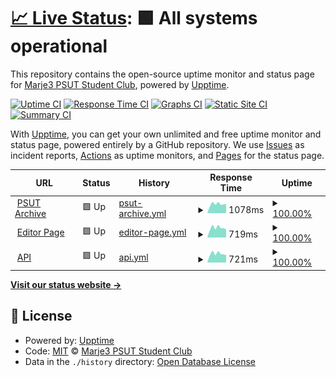 # [📈 Live Status](https://status.psutarchive.com): <!--live status--> **🟩 All systems operational**

This repository contains the open-source uptime monitor and status page for [Marje3 PSUT Student Club](https://status.psutarchive.com), powered by [Upptime](https://github.com/upptime/upptime).

[![Uptime CI](https://github.com/Marje3PSUT/psutarchive-status/workflows/Uptime%20CI/badge.svg)](https://github.com/Marje3PSUT/psutarchive-status/actions?query=workflow%3A%22Uptime+CI%22)
[![Response Time CI](https://github.com/Marje3PSUT/psutarchive-status/workflows/Response%20Time%20CI/badge.svg)](https://github.com/Marje3PSUT/psutarchive-status/actions?query=workflow%3A%22Response+Time+CI%22)
[![Graphs CI](https://github.com/Marje3PSUT/psutarchive-status/workflows/Graphs%20CI/badge.svg)](https://github.com/Marje3PSUT/psutarchive-status/actions?query=workflow%3A%22Graphs+CI%22)
[![Static Site CI](https://github.com/Marje3PSUT/psutarchive-status/workflows/Static%20Site%20CI/badge.svg)](https://github.com/Marje3PSUT/psutarchive-status/actions?query=workflow%3A%22Static+Site+CI%22)
[![Summary CI](https://github.com/Marje3PSUT/psutarchive-status/workflows/Summary%20CI/badge.svg)](https://github.com/Marje3PSUT/psutarchive-status/actions?query=workflow%3A%22Summary+CI%22)

With [Upptime](https://upptime.js.org), you can get your own unlimited and free uptime monitor and status page, powered entirely by a GitHub repository. We use [Issues](https://github.com/Marje3PSUT/psutarchive-status/issues) as incident reports, [Actions](https://github.com/Marje3PSUT/psutarchive-status/actions) as uptime monitors, and [Pages](https://status.psutarchive.com) for the status page.

<!--start: status pages-->
<!-- This summary is generated by Upptime (https://github.com/upptime/upptime) -->
<!-- Do not edit this manually, your changes will be overwritten -->
<!-- prettier-ignore -->
| URL | Status | History | Response Time | Uptime |
| --- | ------ | ------- | ------------- | ------ |
| <img alt="" src="https://icons.duckduckgo.com/ip3/psutarchive.com.ico" height="13"> [PSUT Archive](https://psutarchive.com) | 🟩 Up | [psut-archive.yml](https://github.com/Marje3PSUT/psutarchive-status/commits/HEAD/history/psut-archive.yml) | <details><summary><img alt="Response time graph" src="./graphs/psut-archive/response-time-week.png" height="20"> 1078ms</summary><br><a href="https://status.psutarchive.com/history/psut-archive"><img alt="Response time 1123" src="https://img.shields.io/endpoint?url=https%3A%2F%2Fraw.githubusercontent.com%2FMarje3PSUT%2Fpsutarchive-status%2FHEAD%2Fapi%2Fpsut-archive%2Fresponse-time.json"></a><br><a href="https://status.psutarchive.com/history/psut-archive"><img alt="24-hour response time 1315" src="https://img.shields.io/endpoint?url=https%3A%2F%2Fraw.githubusercontent.com%2FMarje3PSUT%2Fpsutarchive-status%2FHEAD%2Fapi%2Fpsut-archive%2Fresponse-time-day.json"></a><br><a href="https://status.psutarchive.com/history/psut-archive"><img alt="7-day response time 1078" src="https://img.shields.io/endpoint?url=https%3A%2F%2Fraw.githubusercontent.com%2FMarje3PSUT%2Fpsutarchive-status%2FHEAD%2Fapi%2Fpsut-archive%2Fresponse-time-week.json"></a><br><a href="https://status.psutarchive.com/history/psut-archive"><img alt="30-day response time 1081" src="https://img.shields.io/endpoint?url=https%3A%2F%2Fraw.githubusercontent.com%2FMarje3PSUT%2Fpsutarchive-status%2FHEAD%2Fapi%2Fpsut-archive%2Fresponse-time-month.json"></a><br><a href="https://status.psutarchive.com/history/psut-archive"><img alt="1-year response time 1066" src="https://img.shields.io/endpoint?url=https%3A%2F%2Fraw.githubusercontent.com%2FMarje3PSUT%2Fpsutarchive-status%2FHEAD%2Fapi%2Fpsut-archive%2Fresponse-time-year.json"></a></details> | <details><summary><a href="https://status.psutarchive.com/history/psut-archive">100.00%</a></summary><a href="https://status.psutarchive.com/history/psut-archive"><img alt="All-time uptime 99.86%" src="https://img.shields.io/endpoint?url=https%3A%2F%2Fraw.githubusercontent.com%2FMarje3PSUT%2Fpsutarchive-status%2FHEAD%2Fapi%2Fpsut-archive%2Fuptime.json"></a><br><a href="https://status.psutarchive.com/history/psut-archive"><img alt="24-hour uptime 100.00%" src="https://img.shields.io/endpoint?url=https%3A%2F%2Fraw.githubusercontent.com%2FMarje3PSUT%2Fpsutarchive-status%2FHEAD%2Fapi%2Fpsut-archive%2Fuptime-day.json"></a><br><a href="https://status.psutarchive.com/history/psut-archive"><img alt="7-day uptime 100.00%" src="https://img.shields.io/endpoint?url=https%3A%2F%2Fraw.githubusercontent.com%2FMarje3PSUT%2Fpsutarchive-status%2FHEAD%2Fapi%2Fpsut-archive%2Fuptime-week.json"></a><br><a href="https://status.psutarchive.com/history/psut-archive"><img alt="30-day uptime 100.00%" src="https://img.shields.io/endpoint?url=https%3A%2F%2Fraw.githubusercontent.com%2FMarje3PSUT%2Fpsutarchive-status%2FHEAD%2Fapi%2Fpsut-archive%2Fuptime-month.json"></a><br><a href="https://status.psutarchive.com/history/psut-archive"><img alt="1-year uptime 99.86%" src="https://img.shields.io/endpoint?url=https%3A%2F%2Fraw.githubusercontent.com%2FMarje3PSUT%2Fpsutarchive-status%2FHEAD%2Fapi%2Fpsut-archive%2Fuptime-year.json"></a></details>
| <img alt="" src="https://icons.duckduckgo.com/ip3/editor.psutarchive.com.ico" height="13"> [Editor Page](https://editor.psutarchive.com) | 🟩 Up | [editor-page.yml](https://github.com/Marje3PSUT/psutarchive-status/commits/HEAD/history/editor-page.yml) | <details><summary><img alt="Response time graph" src="./graphs/editor-page/response-time-week.png" height="20"> 719ms</summary><br><a href="https://status.psutarchive.com/history/editor-page"><img alt="Response time 672" src="https://img.shields.io/endpoint?url=https%3A%2F%2Fraw.githubusercontent.com%2FMarje3PSUT%2Fpsutarchive-status%2FHEAD%2Fapi%2Feditor-page%2Fresponse-time.json"></a><br><a href="https://status.psutarchive.com/history/editor-page"><img alt="24-hour response time 806" src="https://img.shields.io/endpoint?url=https%3A%2F%2Fraw.githubusercontent.com%2FMarje3PSUT%2Fpsutarchive-status%2FHEAD%2Fapi%2Feditor-page%2Fresponse-time-day.json"></a><br><a href="https://status.psutarchive.com/history/editor-page"><img alt="7-day response time 719" src="https://img.shields.io/endpoint?url=https%3A%2F%2Fraw.githubusercontent.com%2FMarje3PSUT%2Fpsutarchive-status%2FHEAD%2Fapi%2Feditor-page%2Fresponse-time-week.json"></a><br><a href="https://status.psutarchive.com/history/editor-page"><img alt="30-day response time 719" src="https://img.shields.io/endpoint?url=https%3A%2F%2Fraw.githubusercontent.com%2FMarje3PSUT%2Fpsutarchive-status%2FHEAD%2Fapi%2Feditor-page%2Fresponse-time-month.json"></a><br><a href="https://status.psutarchive.com/history/editor-page"><img alt="1-year response time 672" src="https://img.shields.io/endpoint?url=https%3A%2F%2Fraw.githubusercontent.com%2FMarje3PSUT%2Fpsutarchive-status%2FHEAD%2Fapi%2Feditor-page%2Fresponse-time-year.json"></a></details> | <details><summary><a href="https://status.psutarchive.com/history/editor-page">100.00%</a></summary><a href="https://status.psutarchive.com/history/editor-page"><img alt="All-time uptime 99.86%" src="https://img.shields.io/endpoint?url=https%3A%2F%2Fraw.githubusercontent.com%2FMarje3PSUT%2Fpsutarchive-status%2FHEAD%2Fapi%2Feditor-page%2Fuptime.json"></a><br><a href="https://status.psutarchive.com/history/editor-page"><img alt="24-hour uptime 100.00%" src="https://img.shields.io/endpoint?url=https%3A%2F%2Fraw.githubusercontent.com%2FMarje3PSUT%2Fpsutarchive-status%2FHEAD%2Fapi%2Feditor-page%2Fuptime-day.json"></a><br><a href="https://status.psutarchive.com/history/editor-page"><img alt="7-day uptime 100.00%" src="https://img.shields.io/endpoint?url=https%3A%2F%2Fraw.githubusercontent.com%2FMarje3PSUT%2Fpsutarchive-status%2FHEAD%2Fapi%2Feditor-page%2Fuptime-week.json"></a><br><a href="https://status.psutarchive.com/history/editor-page"><img alt="30-day uptime 100.00%" src="https://img.shields.io/endpoint?url=https%3A%2F%2Fraw.githubusercontent.com%2FMarje3PSUT%2Fpsutarchive-status%2FHEAD%2Fapi%2Feditor-page%2Fuptime-month.json"></a><br><a href="https://status.psutarchive.com/history/editor-page"><img alt="1-year uptime 99.86%" src="https://img.shields.io/endpoint?url=https%3A%2F%2Fraw.githubusercontent.com%2FMarje3PSUT%2Fpsutarchive-status%2FHEAD%2Fapi%2Feditor-page%2Fuptime-year.json"></a></details>
| <img alt="" src="https://icons.duckduckgo.com/ip3/api.psutarchive.com.ico" height="13"> [API](https://api.psutarchive.com) | 🟩 Up | [api.yml](https://github.com/Marje3PSUT/psutarchive-status/commits/HEAD/history/api.yml) | <details><summary><img alt="Response time graph" src="./graphs/api/response-time-week.png" height="20"> 721ms</summary><br><a href="https://status.psutarchive.com/history/api"><img alt="Response time 715" src="https://img.shields.io/endpoint?url=https%3A%2F%2Fraw.githubusercontent.com%2FMarje3PSUT%2Fpsutarchive-status%2FHEAD%2Fapi%2Fapi%2Fresponse-time.json"></a><br><a href="https://status.psutarchive.com/history/api"><img alt="24-hour response time 807" src="https://img.shields.io/endpoint?url=https%3A%2F%2Fraw.githubusercontent.com%2FMarje3PSUT%2Fpsutarchive-status%2FHEAD%2Fapi%2Fapi%2Fresponse-time-day.json"></a><br><a href="https://status.psutarchive.com/history/api"><img alt="7-day response time 721" src="https://img.shields.io/endpoint?url=https%3A%2F%2Fraw.githubusercontent.com%2FMarje3PSUT%2Fpsutarchive-status%2FHEAD%2Fapi%2Fapi%2Fresponse-time-week.json"></a><br><a href="https://status.psutarchive.com/history/api"><img alt="30-day response time 729" src="https://img.shields.io/endpoint?url=https%3A%2F%2Fraw.githubusercontent.com%2FMarje3PSUT%2Fpsutarchive-status%2FHEAD%2Fapi%2Fapi%2Fresponse-time-month.json"></a><br><a href="https://status.psutarchive.com/history/api"><img alt="1-year response time 677" src="https://img.shields.io/endpoint?url=https%3A%2F%2Fraw.githubusercontent.com%2FMarje3PSUT%2Fpsutarchive-status%2FHEAD%2Fapi%2Fapi%2Fresponse-time-year.json"></a></details> | <details><summary><a href="https://status.psutarchive.com/history/api">100.00%</a></summary><a href="https://status.psutarchive.com/history/api"><img alt="All-time uptime 99.86%" src="https://img.shields.io/endpoint?url=https%3A%2F%2Fraw.githubusercontent.com%2FMarje3PSUT%2Fpsutarchive-status%2FHEAD%2Fapi%2Fapi%2Fuptime.json"></a><br><a href="https://status.psutarchive.com/history/api"><img alt="24-hour uptime 100.00%" src="https://img.shields.io/endpoint?url=https%3A%2F%2Fraw.githubusercontent.com%2FMarje3PSUT%2Fpsutarchive-status%2FHEAD%2Fapi%2Fapi%2Fuptime-day.json"></a><br><a href="https://status.psutarchive.com/history/api"><img alt="7-day uptime 100.00%" src="https://img.shields.io/endpoint?url=https%3A%2F%2Fraw.githubusercontent.com%2FMarje3PSUT%2Fpsutarchive-status%2FHEAD%2Fapi%2Fapi%2Fuptime-week.json"></a><br><a href="https://status.psutarchive.com/history/api"><img alt="30-day uptime 100.00%" src="https://img.shields.io/endpoint?url=https%3A%2F%2Fraw.githubusercontent.com%2FMarje3PSUT%2Fpsutarchive-status%2FHEAD%2Fapi%2Fapi%2Fuptime-month.json"></a><br><a href="https://status.psutarchive.com/history/api"><img alt="1-year uptime 99.86%" src="https://img.shields.io/endpoint?url=https%3A%2F%2Fraw.githubusercontent.com%2FMarje3PSUT%2Fpsutarchive-status%2FHEAD%2Fapi%2Fapi%2Fuptime-year.json"></a></details>

<!--end: status pages-->

[**Visit our status website →**](https://status.psutarchive.com)

## 📄 License

- Powered by: [Upptime](https://github.com/upptime/upptime)
- Code: [MIT](./LICENSE) © [Marje3 PSUT Student Club](https://status.psutarchive.com)
- Data in the `./history` directory: [Open Database License](https://opendatacommons.org/licenses/odbl/1-0/)

